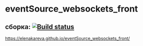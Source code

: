 # eventSource_websockets_front
## сборка: [![Build status](https://ci.appveyor.com/api/projects/status/hmswqwdk8n5nvtck/branch/master?svg=true)](https://ci.appveyor.com/project/ElenaKareva/eventsource-websockets-front/branch/master)

https://elenakareva.github.io/eventSource_websockets_front/

